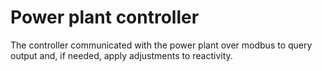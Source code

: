# Power plant controller

The controller communicated with the power plant over modbus to query output and, if needed, apply adjustments to reactivity.